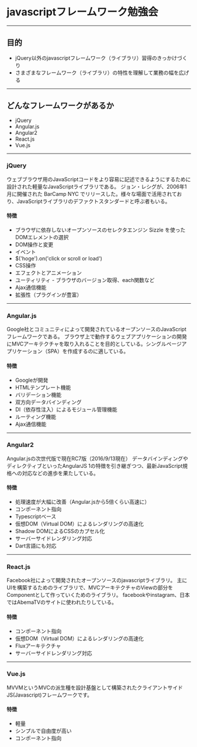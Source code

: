 <!-- $theme: gaia -->

# javascriptフレームワーク勉強会

---

## 目的

- jQuery以外のjavascriptフレームワーク（ライブラリ）習得のきっかけづくり
- さまざまなフレームワーク（ライブラリ）の特性を理解して業務の幅を広げる

---

## どんなフレームワークがあるか

- jQuery
- Angular.js
- Angular2
- React.js
- Vue.js

---

### jQuery
ウェブブラウザ用のJavaScriptコードをより容易に記述できるようにするために設計された軽量なJavaScriptライブラリである。
ジョン・レシグが、2006年1月に開催された BarCamp NYC でリリースした。様々な場面で活用されており、JavaScriptライブラリのデファクトスタンダードと呼ぶ者もいる。

#### 特徴
- ブラウザに依存しないオープンソースのセレクタエンジン Sizzle を使ったDOMエレメントの選択
- DOM操作と変更
- イベント
 - $('hoge').on('click or scroll or load')
- CSS操作
- エフェクトとアニメーション
- ユーティリティ - ブラウザのバージョン取得、each関数など
- Ajax通信機能
- 拡張性（プラグインが豊富）

---

### Angular.js
Google社とコミュニティによって開発されているオープンソースのJavaScriptフレームワークである。
ブラウザ上で動作するウェブアプリケーションの開発にMVCアーキテクチャを取り入れることを目的としている。シングルページアプリケーション（SPA）を作成するのに適している。

#### 特徴
- Googleが開発
- HTMLテンプレート機能
- バリデーション機能
- 双方向データバインディング
- DI（依存性注入）によるモジュール管理機能
- ルーティング機能
- Ajax通信機能

---

### Angular2
Angular.jsの次世代版で現在RC7版（2016/9/13現在）
データバインディングやディレクティブといったAngularJS 1の特徴を引き継ぎつつ、最新JavaScript規格への対応などの進歩を果たしている。

#### 特徴
- 処理速度が大幅に改善（Angular.jsから5倍くらい高速に）
- コンポーネント指向
- Typescriptベース
- 仮想DOM（Virtual DOM）によるレンダリングの高速化
- Shadow DOMによるCSSのカプセル化
- サーバーサイドレンダリング対応
- Dart言語にも対応

---

### React.js
Facebook社によって開発されたオープンソースのjavascriptライブラリ。
主にUIを構築するためのライブラリで、MVCアーキテクチャのViewの部分をComponentとして作っていくためのライブラリ。
facebookやinstagram、日本ではAbemaTVのサイトに使われたりしている。

#### 特徴
- コンポーネント指向
- 仮想DOM（Virtual DOM）によるレンダリングの高速化
- Fluxアーキテクチャ
- サーバーサイドレンダリング対応

---

### Vue.js
MVVMというMVCの派生種を設計基盤として構築されたクライアントサイドJS(Javascript)フレームワークです。

#### 特徴
- 軽量
- シンプルで自由度が高い
- コンポーネント指向

